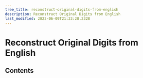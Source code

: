 ```yaml
---
tree_title: reconstruct-original-digits-from-english
description: Reconstruct Original Digits from English
last_modified: 2022-06-09T21:23:28.2328
---
```


# Reconstruct Original Digits from English

## Contents
